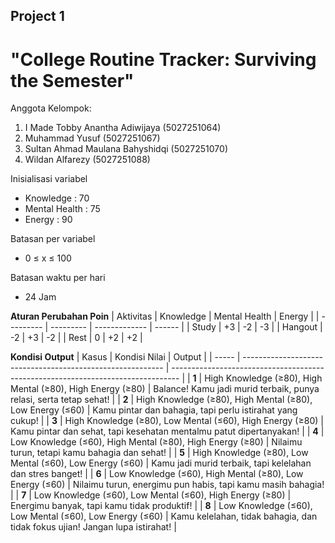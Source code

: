 ## Project 1  
# "College Routine Tracker: Surviving the Semester"

Anggota Kelompok:
1. I Made Tobby Anantha Adiwijaya (5027251064)
2. Muhammad Yusuf (5027251067)
3. Sultan Ahmad Maulana Bahyshidqi (5027251070)
4. Wildan Alfarezy (5027251088)

Inisialisasi variabel</br>
+ Knowledge     : 70</br>
+ Mental Health : 75</br>
+ Energy        : 90</br>

Batasan per variabel</br>
+ 0 ≤ x ≤ 100

Batasan waktu per hari</br>
+ 24 Jam

**Aturan Perubahan Poin**
| Aktivitas | Knowledge | Mental Health | Energy |
| --------- | --------- | ------------- | ------ |
| Study     | +3        | -2            | -3     |
| Hangout   | -2        | +3            | -2     |
| Rest      | 0         | +2            | +2     |

**Kondisi Output**
| Kasus | Kondisi Nilai                                              | Output                                                                           |
| ----- | ---------------------------------------------------------- | -------------------------------------------------------------------------------- |
| **1** | High Knowledge (≥80), High Mental (≥80), High Energy (≥80) | Balance! Kamu jadi murid terbaik, punya relasi, serta tetap sehat!               |
| **2** | High Knowledge (≥80), High Mental (≥80), Low Energy (≤60)  | Kamu pintar dan bahagia, tapi perlu istirahat yang cukup!                        |
| **3** | High Knowledge (≥80), Low Mental (≤60), High Energy (≥80)  | Kamu pintar dan sehat, tapi kesehatan mentalmu patut dipertanyakan!              |
| **4** | Low Knowledge (≤60), High Mental (≥80), High Energy (≥80)  | Nilaimu turun, tetapi kamu bahagia dan sehat!                                    |
| **5** | High Knowledge (≥80), Low Mental (≤60), Low Energy (≤60)   | Kamu jadi murid terbaik, tapi kelelahan dan stres banget!                        |
| **6** | Low Knowledge (≤60), High Mental (≥80), Low Energy (≤60)   | Nilaimu turun, energimu pun habis, tapi kamu masih bahagia!                      |
| **7** | Low Knowledge (≤60), Low Mental (≤60), High Energy (≥80)   | Energimu banyak, tapi kamu tidak produktif!                                      |
| **8** | Low Knowledge (≤60), Low Mental (≤60), Low Energy (≤60)    | Kamu kelelahan, tidak bahagia, dan tidak fokus ujian! Jangan lupa istirahat!     |
